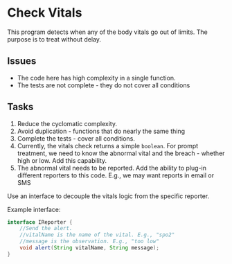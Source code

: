 # Check Vitals

This program detects when any of the body vitals go out of limits.
The purpose is to treat without delay.

## Issues

- The code here has high complexity in a single function.
- The tests are not complete - they do not cover all conditions

## Tasks

1. Reduce the cyclomatic complexity.
1. Avoid duplication - functions that do nearly the same thing
1. Complete the tests - cover all conditions.
1. Currently, the vitals check returns a simple `boolean`.
For prompt treatment, we need to know the abnormal vital and the breach -
whether high or low. Add this capability.
1. The abnormal vital needs to be reported. Add the ability to plug-in different reporters to this code.
E.g., we may want reports in email or SMS

Use an interface to decouple the vitals logic from the specific reporter.

Example interface:
```java
interface IReporter {
    //Send the alert.
    //vitalName is the name of the vital. E.g., "spo2"
    //message is the observation. E.g., "too low"
    void alert(String vitalName, String message);
}
```

